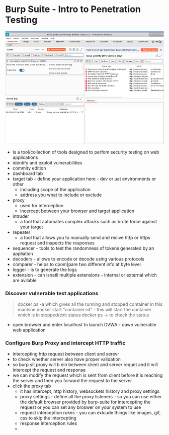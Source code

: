 # Burp Suite - Intro to Penetration Testing

![BurpSuite](https://github.com/ssamarasam/cyber-security-learning/blob/6106dcd53511776dc312cc2142b6a7229efc1b2c/Tools/Images/Screenshot%20from%202024-07-18%2015-19-11.png)

- is a tool/collection of tools designed to perfom security testing on web applications
- identify and exploit vulnerabilities
- commity edition
- dashboard tab
- target tab - define your application here - dev or uat environments or other
  - including scope of the application
  - address you wnat to include or exclude
- proxy
  - used for interception
  - incercept between your browser and target application
- intruder
  - a tool that automates complex attacks such as brute force against your target
- repeater
  - a tool that allows you to manually send and recive http or https request and inspects the responses
- sequencer - tools to test the randomness of tokens generated by an appliation
- decoders - allows to encode or decode using various protocols
- comparer - helps to cpom[pare two different info at byte level
- logger - is to generate the logs
- extension - can isnatll multiple extensions - internal or external which are avilable

### Discover vulnerable test applications
> docker ps -a
> which gives all the running and stopped container in this machine
> docker start "container-id" - this will start the container which is in stopped/exit status
> docker ps   -> to check the status

- open browser and enter localhost to launch DVWA - dawn vulnerable web application

### Configure Burp Proxy and intercept HTTP traffic
- intercepting http request between client and serevr
- to check whether server also have proper validation
- so burp sit proxy will b ein between client and server requet and it will intercept the request and response
- we can modify the request which is sent from client before it is reaching the server and then you forward the request to the server
- click the proxy tab
  - it has intercept, http history, websockets history and proxy settings
  - proxy settings - define all the proxy listeners - so you can use either the default browser provided by burp-suite for intercepting the request or you can set any broswer on your system to use
  - request interception rukes - you can exlcude things like images, gif, css to skip the intercepting
  - response interception rules
  - 

